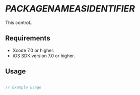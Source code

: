 # ___PACKAGENAMEASIDENTIFIER___

This control...

## Requirements

- Xcode 7.0 or higher.
- iOS SDK version 7.0 or higher.

## Usage

```objectivec

// Example usage

```
